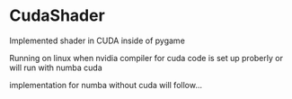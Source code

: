 # CudaShader
Implemented shader in CUDA inside of pygame

Running on linux when nvidia compiler for cuda code is set up proberly
or will run with numba cuda

implementation for numba without cuda will follow...